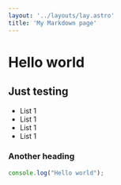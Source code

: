 ```yaml
---
layout: '../layouts/lay.astro'
title: 'My Markdown page'
---
```

# Hello world

## Just testing

* List 1
* List 1
* List 1
* List 1

### Another heading

```js
console.log("Hello world");
```
